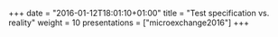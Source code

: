 +++
date = "2016-01-12T18:01:10+01:00"
title = "Test specification vs. reality"
weight = 10
presentations = ["microexchange2016"]
+++
